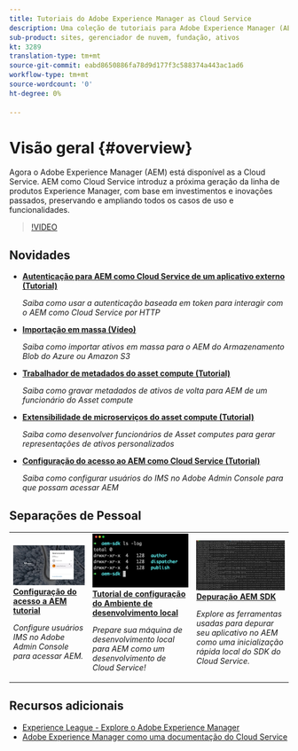 ```yaml
---
title: Tutoriais do Adobe Experience Manager as Cloud Service
description: Uma coleção de tutoriais para Adobe Experience Manager (AEM) como Cloud Service
sub-product: sites, gerenciador de nuvem, fundação, ativos
kt: 3289
translation-type: tm+mt
source-git-commit: eabd8650886fa78d9d177f3c588374a443ac1ad6
workflow-type: tm+mt
source-wordcount: '0'
ht-degree: 0%

---
```



# Visão geral {#overview}

Agora o Adobe Experience Manager (AEM) está disponível as a Cloud Service. AEM como Cloud Service introduz a próxima geração da linha de produtos Experience Manager, com base em investimentos e inovações passados, preservando e ampliando todos os casos de uso e funcionalidades.

>[!VIDEO](https://video.tv.adobe.com/v/31085/?quality=12&learn=on)

## Novidades

* **[Autenticação para AEM como Cloud Service de um aplicativo externo (Tutorial)](../headless-tutorial/authentication/overview.md)**

   *Saiba como usar a autenticação baseada em token para interagir com o AEM como Cloud Service por HTTP*

* **[Importação em massa (Vídeo)](./migration/bulk-import.md)**

   *Saiba como importar ativos em massa para o AEM do Armazenamento Blob do Azure ou Amazon S3*

* **[Trabalhador de metadados do asset compute (Tutorial)](./asset-compute/advanced/metadata.md)**

   *Saiba como gravar metadados de ativos de volta para AEM de um funcionário do Asset compute*

* **[Extensibilidade de microserviços do asset compute (Tutorial)](./asset-compute/overview.md)**

   *Saiba como desenvolver funcionários de Asset computes para gerar representações de ativos personalizados*

* **[Configuração do acesso ao AEM como Cloud Service (Tutorial)](./accessing/overview.md)**

   *Saiba como configurar usuários do IMS no Adobe Admin Console para que possam acessar AEM*


## Separações de Pessoal

<table>
   <td>
      <a href="./accessing/overview.md">
      <img alt="Configurar acesso a AEM como Cloud Service" src="./assets/overview/staff-pick__accessing.png"/>
      </a>
      <div>
         <a href="./accessing/overview.md">
         <strong>Configuração do acesso a AEM tutorial</strong>
         </a>
      </div>
      <p>
         <em>Configure usuários IMS no Adobe Admin Console para acessar AEM.</em>
      <p>
   </td>   
   <td>
      <a href="./local-development-environment/overview.md">
      <img alt="Tutorial de configuração do Ambiente de desenvolvimento local" src="./assets/overview/staff-pick__local-development-environment-set-up.png"/>
      </a>
      <div>
         <a href="./local-development-environment/overview.md">
         <strong>Tutorial de configuração do Ambiente de desenvolvimento local</strong>
         </a>
      </div>
      <p>
         <em>Prepare sua máquina de desenvolvimento local para AEM como um desenvolvimento de Cloud Service!</em>
      <p>
   </td>   
   <td>
      <a href="./debugging/aem-sdk-local-quickstart/overview.md">
      <img alt="Depuração AEM início rápido local do SDK" src="./assets/overview/staff-pick__debugging.png"/>
      </a>
      <div>
         <a href="./debugging/aem-sdk-local-quickstart/overview.md">
         <strong>Depuração AEM SDK</strong>
         </a>
      </div>
      <p>
         <em>Explore as ferramentas usadas para depurar seu aplicativo no AEM como uma inicialização rápida local do SDK do Cloud Service.</em>
      <p>
   </td>
</table>

## Recursos adicionais

* [Experience League - Explore o Adobe Experience Manager](https://experienceleague.adobe.com/#recommended/solutions/experience-manager)
* [Adobe Experience Manager como uma documentação do Cloud Service](https://docs.adobe.com/content/help/en/experience-manager-cloud-service/landing/home.html)
